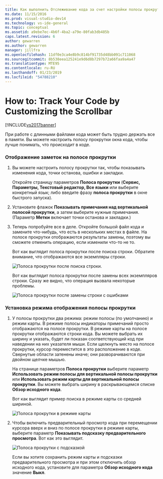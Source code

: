 ```yaml
---
title: Как выполнить Отслеживание кода за счет настройки полосы прокрутки | Документация Майкрософт
ms.date: 11/15/2016
ms.prod: visual-studio-dev14
ms.technology: vs-ide-general
ms.topic: conceptual
ms.assetid: a9ebe7ec-4b6f-4ba2-a79e-80fab3db485b
caps.latest.revision: 6
author: gewarren
ms.author: gewarren
manager: jillfra
ms.openlocfilehash: 11df0e3ca4e8b9c814bf91735d48bb091c711068
ms.sourcegitcommit: 8b538eea125241e9d6d8b7297b72a66faa9a4a47
ms.translationtype: MTE95
ms.contentlocale: ru-RU
ms.lasthandoff: 01/23/2019
ms.locfileid: "54788210"
---
```

# <a name="how-to-track-your-code-by-customizing-the-scrollbar"></a>How to: Track Your Code by Customizing the Scrollbar
[!INCLUDE[vs2017banner](../includes/vs2017banner.md)]

При работе с длинными файлами кода может быть трудно держать все в памяти. Вы можете настроить полосу прокрутки окна кода, чтобы лучше понимать, что происходит в коде.  
  
### <a name="to-show-annotations-on-the-scroll-bar"></a>Отображение заметок на полосе прокрутки  
  
1.  Вы можете настроить полосу прокрутки так, чтобы показывать изменения кода, точки останова, ошибки и закладки.  
  
     Откройте страницу параметров **Полоса прокрутки** (**Сервис, Параметры, Текстовый редактор, Все языки** или выберите конкретный язык; либо введите фразу **полоса прокрутки** в окне быстрого запуска).  
  
2.  Установите флажок **Показывать примечания над вертикальной полосой прокрутки**, а затем выберите нужные примечания. (Параметр **Метки** включает точки останова и закладки.)  
  
3.  Теперь попробуйте все в деле. Откройте большой файл кода и замените что-нибудь, что есть в нескольких местах в файле. На полосе прокрутки отображаются результаты замены, поэтому вы сможете отменить операцию, если изменили что-то не то.  
  
     Вот как выглядит полоса прокрутки после поиска строки. Обратите внимание, что отображаются все экземпляры строки.  
  
     ![Полоса прокрутки после поиска строки.](../ide/media/enhancedscrollbarsearch.png "EnhancedScrollbarSearch")  
  
     Вот как выглядит полоса прокрутки после замены всех экземпляров строки. Сразу же видно, что операция вызвала некоторые проблемы.  
  
     ![Полоса прокрутки после замены строки с ошибками](../ide/media/enhancedscrollbarreplace.png "EnhancedScrollbarReplace")  
  
### <a name="to-set-the-display-mode-for-the-scroll-bar"></a>Установка режима отображения полосы прокрутки  
  
1.  У полосы прокрутки два режима: режим полосы (по умолчанию) и режим карты. В режиме полосы индикаторы примечаний просто отображаются на полосе прокрутки. В режиме карты на полосе прокрутки отображаются строки кода. Вы можете выбрать их ширину и указать, будет ли показан соответствующий код при наведении на них указателя мыши. Если щелкнуть место на полосе прокрутки, курсор переместится в это расположение в коде. Свернутые области затенены иначе; они разворачиваются при двойном щелчке мышью.  
  
     На странице параметров **Полоса прокрутки** выберите параметр **Использовать режим полосы для вертикальной полосы прокрутки** или **Использовать режим карты для вертикальной полосы прокрутки**. Вы можете выбрать ширину в раскрывающемся списке **Обзор исходного кода**.  
  
     Вот как выглядит пример поиска в режиме карты со средней шириной.  
  
     ![Полоса прокрутки в режиме карты](../ide/media/enhancedscrollbar.png "EnhancedScrollbar")  
  
2.  Чтобы включить предварительный просмотр кода при перемещении курсора вверх и вниз по полосе прокрутки в режиме карты, выберите параметр **Показывать подсказку предварительного просмотра**. Вот как это выглядит.  
  
     ![Полоса прокрутки с подсказкой](../ide/media/enhancedscrollbarsearchtooltip.png "EnhancedScrollbarSearchTooltip")  
  
     Если вы хотите сохранить режим карты и подсказки предварительного просмотра и при этом отключить обзор исходного кода, установите для параметра **Обзор исходного кода** значение **Выкл**.
